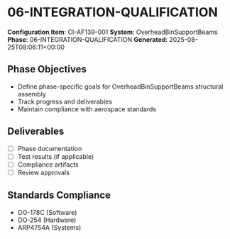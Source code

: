 # 06-INTEGRATION-QUALIFICATION

**Configuration Item**: CI-AF139-001
**System**: OverheadBinSupportBeams
**Phase**: 06-INTEGRATION-QUALIFICATION
**Generated**: 2025-08-25T08:06:11+00:00

## Phase Objectives
- Define phase-specific goals for OverheadBinSupportBeams structural assembly
- Track progress and deliverables
- Maintain compliance with aerospace standards

## Deliverables
- [ ] Phase documentation
- [ ] Test results (if applicable)
- [ ] Compliance artifacts
- [ ] Review approvals

## Standards Compliance
- DO-178C (Software)
- DO-254 (Hardware)
- ARP4754A (Systems)

